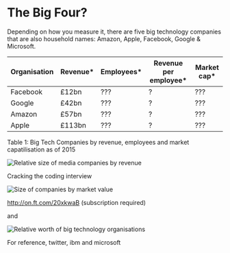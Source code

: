 # The Big Four?

Depending on how you measure it, there are five big technology companies that are also household names: Amazon, Apple, Facebook, Google & Microsoft.

Organisation  | Revenue*  | Employees* | Revenue per employee* | Market cap*
------------- | ----------| ---------  |  -------------------- | --------
Facebook      |  £12bn    |  ???       |  ?                    |  ???              
Google        |  £42bn    |  ???       |  ?                    |  ???                 
Amazon        |  £57bn    |  ???       |  ?                    |  ???                    
Apple         |  £113bn   |  ???       |  ?                    |  ???       

Table 1: Big Tech Companies by revenue, employees and market capatilisation as of 2015

![Relative size of media companies by revenue](https://pbs.twimg.com/media/COSS0T0WEAAJq4q.jpg)

Cracking the coding interview

![Size of companies by market value](https://pbs.twimg.com/media/CTEAb_DWoAAa6wD.jpg)

http://on.ft.com/20xkwaB  (subscription required)

and 

![Relative worth of big technology organisations](https://pbs.twimg.com/media/CTIr4H7WcAAVMNt.png)

For reference, twitter, ibm and microsoft
